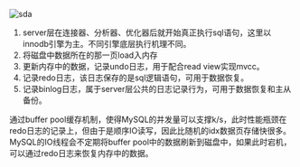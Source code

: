 ![sda](https://imagebag.oss-cn-chengdu.aliyuncs.com/img/99001)

1. server层在连接器、分析器、优化器后就开始真正执行sql语句，这里以innodb引擎为主。不同引擎底层执行机理不同。
2. 将磁盘中数据所在的那一页load入内存
3. 更新内存中的数据，记录undo日志，用于配合read view实现mvcc。
4. 记录redo日志，该日志保存的是sql逻辑语句，可用于数据恢复。
5. 记录binlog日志，属于server层公共的日志记录行为，可用于数据恢复和主从备份。

通过buffer pool缓存机制，使得MySQL的并发量可以支撑k/s，此时性能瓶颈在redo日志的记录上，但由于是顺序IO读写，因此比随机的idx数据页存储快很多。MySQL的IO线程会不定期将buffer pool中的数据刷新到磁盘中，如果此时宕机，可以通过redo日志来恢复内存中的数据。
